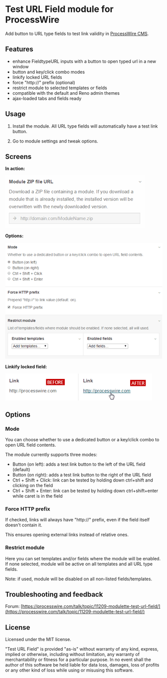 Test URL Field module for ProcessWire
================

Add button to URL type fields to test link validity in [ProcessWire CMS](http://processwire.com/).

## Features

- enhance FieldtypeURL inputs with a button to open typed url in a new window
- button and key/click combo modes
- linkify locked URL fields
- force "http://" prefix (optional)
- restrict module to selected templates or fields
- compatible with the default and Reno admin themes
- ajax-loaded tabs and fields ready


## Usage

1. Install the module. All URL type fields will automatically have a test link button.

1. Go to module settings and tweak options.


## Screens

**In action:**

![Test URL field](screens/test-url-field.gif)

**Options:**

![Test URL field options](screens/test-url-field-options.png)

**Linkify locked field:**

![Linkify locked field](screens/test-url-field-locked-field.png)


## Options

### Mode

You can choose whether to use a dedicated button or a key/click combo to open URL field contents.

The module currently supports three modes:

- Button (on left): adds a test link button to the left of the URL field (default)
- Button (on right): adds a test link button to the right of the URL field
- Ctrl + Shift + Click: link can be tested by holding down ctrl+shift and clicking on the field
- Ctrl + Shift + Enter: link can be tested by holding down ctrl+shift+enter while caret is in the field

### Force HTTP prefix

If checked, links will always have "http://" prefix, even if the field itself doesn't contain it.

This ensures opening external links instead of relative ones.

### Restrict module

Here you can set templates and/or fields where the module will be enabled. If none selected, module will be active on all templates and all URL type fields.

Note: if used, module will be disabled on all non-listed fields/templates.


## Troubleshooting and feedback

Forum: [https://processwire.com/talk/topic/11209-modulette-test-url-field/](https://processwire.com/talk/topic/11209-modulette-test-url-field/)


## License

Licensed under the MIT license.

"Test URL Field" is provided "as-is" without warranty of any kind, express, implied or otherwise, including without limitation, any warranty of merchantability or fitness for a particular purpose. In no event shall the author of this software be held liable for data loss, damages, loss of profits or any other kind of loss while using or misusing this software.
